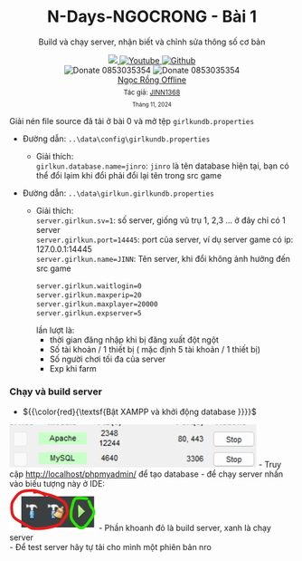 <div align="center">
  
# N-Days-NGOCRONG - Bài 1
Build và chạy server, nhận biết và chỉnh sửa thông số cơ bản

 <a class="header-badge" target="_blank" href="https://www.facebook.com/Ki3tNgu/">
        <img src="https://img.shields.io/badge/style--5eba00.svg?label=Facebook&logo=facebook&style=social">
    </a>
    <a class="header-badge" target="_blank" href="https://www.youtube.com/@JINN1368">
        <img alt="Youtube" src="https://img.shields.io/badge/style--5eba00.svg?label=Youtube&logo=youtube&style=social">
    </a>
     <a class="header-badge" target="_blank" href="https://github.com/ki3tngu/">
        <img alt="Github" src="https://img.shields.io/badge/style--5eba00.svg?label=Github&logo=github&style=social">
    </a><br>
    <img alt="Donate" src="https://cdn.worldvectorlogo.com/logos/momo-2.svg" style="width:20px;" /> 0853035354
    <img alt="Donate" src="https://play-lh.googleusercontent.com/eropcks-sakGkOkCHQzpd87FKK4efHTLY5b93H2FwNLjoPnPcAMSzOHsm3s6lguSgw" style="width:20px;" /> 0853035354<br>
    <a href="https://github.com/ki3tngu/NgocRongTermux" target="_blank">Ngọc Rồng Offline</a>
    <br>
    <sub>Tác giả:
        <a href="https://www.youtube.com/@JINN1368" target="_blank">JINN1368</a><br>
        <small> Tháng 11, 2024</small>
    </sub>
</div>

Giải nén file source đã tải ở bài 0 và mở tệp `girlkundb.properties` <br>
- Đường dẫn: `..\data\config\girlkundb.properties`

    - Giải thích: <br>
`girlkun.database.name=jinro`: `jinro` là tên database hiện tại, bạn có thể đổi lạim khi đổi phải đổi lại tên trong src game<br>
- Đường dẫn: `..\data\girlkun.girlkundb.properties`

    - Giải thích:<br>
`server.girlkun.sv=1`: số server, giống vũ trụ 1, 2,3 ... ở đây chỉ có 1 server<br>
`server.girlkun.port=14445`: port của server, ví dụ server game có ip: 127.0.0.1:14445<br>
`server.girlkun.name=JINN`: Tên server, khi đổi không ảnh hưởng đến src game<br>
        ```
        server.girlkun.waitlogin=0
        server.girlkun.maxperip=20
        server.girlkun.maxplayer=20000
        server.girlkun.expserver=5
        ```
        lần lượt là: 
        - thời gian đăng nhập khi bị đăng xuất đột ngột
        - Số tài khoản / 1 thiết bị ( mặc định 5 tài khoản / 1 thiết bị)
        - Số người chơi tối đa của server
        - Exp khi farm
### Chạy và build server
- ${{\color{red}{\textsf{Bật XAMPP và khởi động database \}}}}\$
<img src="img\xampp.png">
    - Truy cập <a href="http://localhost/phpmyadmin/" target="_blank">http://localhost/phpmyadmin/</a> để tạo database
- để chạy server nhấn vào biếu tượng này ở IDE: <br>
<img src="img\buildAndRun.png">
    - Phần khoanh đỏ là build server, xanh là chạy server<br>
    - Để test server hãy tự tải cho mình một phiên bản nro
